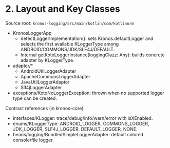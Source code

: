 # 2. Layout and Key Classes

Source root: `kronos-logging/src/main/kotlin/com/kotlinorm`

- KronosLoggerApp
  - detectLoggerImplementation(): sets Kronos.defaultLogger and selects the first available KLoggerType among ANDROID/COMMONS/JDK/SLF4J/DEFAULT.
  - Internal getKotoLoggerInstance(loggingClazz: Any): builds concrete adapter by KLoggerType.
- adapter/*
  - AndroidUtilLoggerAdapter
  - ApacheCommonsLoggerAdapter
  - JavaUtilLoggerAdapter
  - Slf4jLoggerAdapter
- exceptions/KotoNoLoggerException: thrown when no supported logger type can be created.

Contract references (in kronos-core):
- interfaces/KLogger: trace/debug/info/warn/error with isXEnabled.
- enums/KLoggerType: ANDROID_LOGGER, COMMONS_LOGGER, JDK_LOGGER, SLF4J_LOGGER, DEFAULT_LOGGER, NONE.
- beans/logging/BundledSimpleLoggerAdapter: default colored console/file logger.
